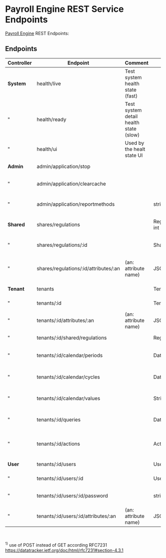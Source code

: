 # Payroll Engine REST Service Endpoints

[Payroll Engine](https://github.com/Payroll-Engine) REST Endpoints:

## Endpoints
| Controller           | Endpoint                                | Comment                                       | Object       | GET                      | POST              | PUT          | DELETE         |
|--|--|--|--|--|--|--|--|
<b>System</b>          | health/live                             | Test system health state (fast)               |              | Get health state         | | | |
"                      | health/ready                            | Test system detail health state (slow)        |              | Get health state         | | | |
"                      | health/ui                               | Used by the healt state UI                    |              | Health UI                | | | |
<b>Admin</b>           | admin/application/stop                  |                                               |              |                          | Stop application  | | |
"                      | admin/application/clearcache            |                                               |              |                          | Clear application cache | | | 
"                      | admin/application/reportmethods         |                                               | string[]     | Get API report methods   | | |
<b>Shared</b>          | shares/regulations                      |                                     | RegulationShare[], int | Query regulation shares  | Add regulation share | | | 
"                      | shares/regulations/:id                  |                                           | SharedRegulation | Get regulation share     | | | Delete regulation share |
"                      | shares/regulations/:id/attributes/:an   | (an: attribute name)                          | JSON         | Get regulation share attribute | Set regulation share attribute | | Delete regulation share attribute |
<b>Tenant</b>          | tenants                                 |                                               | Tenant[]     | Query tenants            | Add tenant         | | |
"                      | tenants/:id                             |                                               | Tenant       | Get tenant               | | Update tenant | Delete tenant |
"                      | tenants/:id/attributes/:an              |  (an: attribute name)                         | JSON         | Get tenant attribute     | Set tenant attribute | | Delete tenant attribute |
"                      | tenants/:id/shared/regulations          |                                               | Regulation[] | Get shared regulations   | | | |
"                      | tenants/:id/calendar/periods            |                                               | DatePeriod   |                          | Get calendar period <sup>1)</sup> | | |
"                      | tenants/:id/calendar/cycles             |                                               | DatePeriod   |                          | Get calendar cycle <sup>1)</sup> | |  |
"                      | tenants/:id/calendar/values             |                                               | String       |                          | Calculate calendar value <sup>1)</sup> | | |
"                      | tenants/:id/queries                     |                                               | DataTable    |                          | Execute report query <sup>1)</sup> | | |
"                      | tenants/:id/actions                     |                                               | ActionInfo[] | Get system action infos  | | | |
<b>User</b>            | tenants/:id/users                       |                                               | User[], int  | Query users              | Add user           | | |
"                      | tenants/:id/users/:id                   |                                               | User         | Get user                 |                    | Update user | Delete user |
"                      | tenants/:id/users/:id/password          |                                               | string       |                          | Test user password <sup>1)</sup> | Update user password | |
"                      | tenants/:id/users/:id/attributes/:an    |  (an: attribute name)                         | JSON         | Get tenant attribute     | Set user attribute | | Delete user attribute |
<br/>

<sup>1\)</sup> use of POST instead of GET according RFC7231 https://datatracker.ietf.org/doc/html/rfc7231#section-4.3.1
